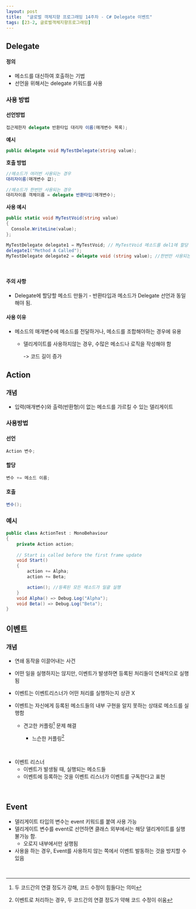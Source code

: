 ```yaml
---
layout: post
title:  "글로벌 객체지향 프로그래밍 14주차 - C# Delegate 이벤트"
tags: [23-2, 글로벌객체지향프로그래밍]
---
```


## Delegate

#### 정의

- 메소드를 대신하여 호출하는 기법
- 선언을 위해서는 delegate 키워드를 사용

### 사용 방법

#### 선언방법

```c#
접근제한자 delegate 반환타입 대리자 이름(매개변수 목록);
```

**예시**

```c#
public delegate void MyTestDelegate(string value);
```

**호출 방법**

```c#
//메소드가 여러번 사용되는 경우
대리자이름(매개변수 값);

//메소드가 한번만 사용되는 경우
대리자이름 객체이름 = delegate 반환타입(매개변수);
```

**사용 예시**

```c#
public static void MyTestVoid(string value)
{
  Console.WriteLine(value);
};

MyTestDelegate delegate1 = MyTestVoid; // MyTestVoid 메소드를 del1에 할당
delegate1("Method A Called");
MyTestDelegate delegate2 = delegate void (string value); //한번만 사용되는 메소드에 델리게이트 하는 경우

```



<br/>

#### 주의 사항

- Delegate에 할당할 메소드 만들기 - 반환타입과 메소드가 Delegate 선언과 동일해야 됨.



#### 사용 이유

- 메소드의 매개변수에 메소드를 전달하거나, 메소드를 조합해야하는 경우에 유용

  - 델리게이트를 사용하지않는 경우, 수많은 메소드나 로직을 작성해야 함

    -> 코드 길이 증가



## Action

### 개념

- 입력(매개변수)와 출력(반환형)이 없는 메소드를 가르킬 수 있는 델리게이트

### 사용방법

#### 선언

```c#
Action 변수;
```

#### 할당

```c#
변수 += 메소드 이름;
```

#### 호출

```c#
변수();
```



### 예시

```c#
public class ActionTest : MonoBehaviour
{
    private Action action;
    
    // Start is called before the first frame update
    void Start()
    {
        action += Alpha;
        action += Beta;

        action(); //등록된 모든 메소드가 일괄 실행
    }
    void Alpha() => Debug.Log("Alpha");
    void Beta() => Debug.Log("Beta");
}
```



## 이벤트

### 개념

- 연쇄 동작을 이끌어내는 사건

- 어떤 일을 실행하지는 않지만, 이벤트가 발생하면 등록된 처리들이 연쇄적으로 실행됨

- 이벤트는 이벤트리스너가 어떤 처리를 실행하는지 상관 X

- 이벤트는 자신에게 등록된 메소드들의 내부 구현을 알지 못하는 상태로 메소드를 실행함

  - 견고한 커플링[^1] 문제 해결

    - 느슨한 커플링[^2]

      [^2]: 이벤트로 처리하는 경우, 두 코드간의 연결 정도가 약해 코드 수정이 쉬움

      

    [^1]: 두 코드간의 연결 정도가 강해, 코드 수정이 힘들다는 의미

<br/>

- 이벤트 리스너
  - 이벤트가 발생될 때, 실행되는 메소드들
  - 이벤트에 등록하는 것을 이벤트 리스너가 이벤트를 구독한다고 표현

<br/>

## Event

- 델리게이트 타입의 변수는 event 키워드를 붙여 사용 가능
- 델리게이트 변수를 event로 선언하면 클래스 외부에서는 해당 델리게이트를 실행 불가능 함.
  - 오로지 내부에서만 실행됨
- 사용을 하는 경우, Event를 사용하지 않는 쪽에서 이벤트 발동하는 것을 방지할 수 있음

<br/>